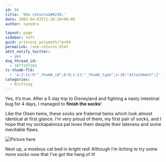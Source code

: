 ```yaml
---
id: 94
title: 'She returns&#8230;'
date: 2005-04-03T21:36:10+00:00
author: synedra

layout: page
sidebar: left
guid: princess_polymath/?p=94
permalink: /she-returns.html
aktt_notify_twitter:
  - yes
dsq_thread_id:
  - 1877197263
tc-thumb-fld:
  - 'a:2:{s:9:"_thumb_id";b:0;s:11:"_thumb_type";s:10:"attachment";}'
categories:
  - Knitting
---
```

Yes, it&#8217;s true. After a 5 day trip to Disneyland and fighting a nasty intestinal bug for 4 days, I managed to **finish the socks**!
  
Like the Olsen twins, these socks are fraternal twins which look almost identical at first glance. I&#8217;m very proud of them, my first pair of socks, and I hope that my sockapalooza pal loves them despite their lateness and some inevitable flaws.
  
![Picture here](http://www.perlgoddess.com/blog/images/socks_done.jpg)
  
Next up, a moebius cat bed in bright red! Although I&#8217;m itching to try some more socks now that I&#8217;ve got the hang of it!